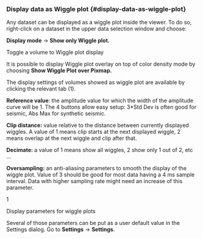 ### Display data as Wiggle plot {#display-data-as-wiggle-plot}

Any dataset can be displayed as a wiggle plot inside the viewer. To do so, right-click on a dataset in the upper data selection window and choose:

**Display mode** → **Show only Wiggle plot.**

Toggle a volume to Wiggle plot display

It is possible to display Wiggle plot overlay on top of color density mode by choosing **Show Wiggle Plot over Pixmap.**

The display settings of volumes showed as wiggle plot are available by clicking the relevant tab (1).

**Reference value**: the amplitude value for which the width of the amplitude curve will be 1\. The 4 buttons allow easy setup: 3*Std Dev is often good for seismic, Abs Max for synthetic seismic.

**Clip distance:** value relative to the distance between currently displayed wiggles. A value of 1 means clip starts at the next displayed wiggle, 2 means overlap at the next wiggle and clip after that.

**Decimate:** a value of 1 means show all wiggles, 2 show only 1 out of 2, etc …

**Oversampling:** an anti-aliasing parameters to smooth the display of the wiggle plot. Value of 3 should be good for most data having a 4 ms sample interval. Data with higher sampling rate might need an increase of this parameter.

1

Display parameters for wiggle plots

Several of those parameters can be put as a user default value in the Settings dialog. Go to **Settings** → **Settings**.